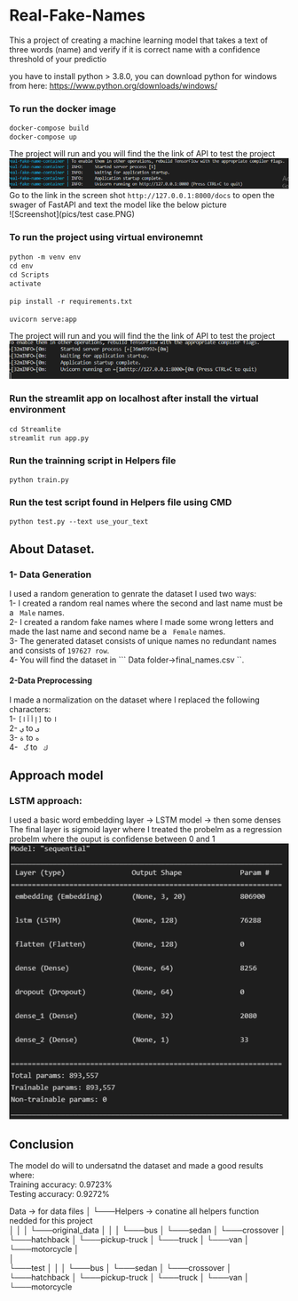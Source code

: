 # Real-Fake-Names
 This a project of creating a machine learning model that takes a text of three words (name) and verify if it is correct name with a confidence threshold of your predictio


you have to install python > 3.8.0, you can download python for windows from here: https://www.python.org/downloads/windows/

### To run the docker image
```
docker-compose build
docker-compose up
```
The project will run and you will find the the link of API to test the project  
  ![Screenshot](pics/docker.PNG)  
Go to the link in the screen shot ```http://127.0.0.1:8000/docs``` to open the swager of FastAPI and text the model like the below picture   
  ![Screenshot](pics/test case.PNG)  



### To run the project using virtual environemnt 
```
python -m venv env   
cd env  
cd Scripts  
activate  

pip install -r requirements.txt  

uvicorn serve:app  
```
The project will run and you will find the the link of API to test the project  
![Screenshot](pics/server.PNG)

### Run the streamlit app on localhost after install the virtual environment 
```
cd Streamlite  
streamlit run app.py
```
### Run the trainning script in Helpers file 
```
python train.py
```
### Run the test script found in Helpers file using CMD

```
python test.py --text use_your_text
```
## About Dataset.
### 1- Data Generation
I used a random generation to genrate the dataset I used two ways:  
1- I created a random real names where the second and last name must be a ``` Male``` names.  
2- I created a random fake names where I made some wrong letters and made the last name and second name be a ``` Female``` names.   
3- The generated dataset consists of unique names no redundant names and consists of ``` 197627 row ```.    
4- You will find the dataset in ``` Data folder->final_names.csv ``.   


#### 2-Data Preprocessing  
I made a normalization on the dataset where I replaced the following characters:    
1- ``` [إأآا] ``` to ``` ا ```  
2- ```ي``` to ``` ى ```  
3- ```ة``` to ```ه```  
4- ``` گ``` to ``` ك```  

  
 ## Approach model  
 ### LSTM approach:  
 I used a basic word embedding layer -> LSTM model -> then some denses  
 The final layer is sigmoid layer where I treated the probelm as a regression probelm where the ouput is confidense between 0 and 1    
 ![Screenshot](pics/model.PNG)


 ## Conclusion 
  The model do will to undersatnd the dataset and made a good results where:  
  Training accuracy: 0.9723%  
  Testing accuracy: 0.9272%    
   
  Data -> for data files 
│
└───Helpers -> conatine all helpers function nedded for this project  
│   │
│   └───original_data
│       │
│       └───bus
│       └───sedan
│       └───crossover
│       └───hatchback
│       └───pickup-truck
│       └───truck
│       └───van
│       └───motorcycle
│   
│   
└───test
│   │
│   └───bus
│   └───sedan
│   └───crossover
│   └───hatchback
│   └───pickup-truck
│   └───truck
│   └───van
│   └───motorcycle

